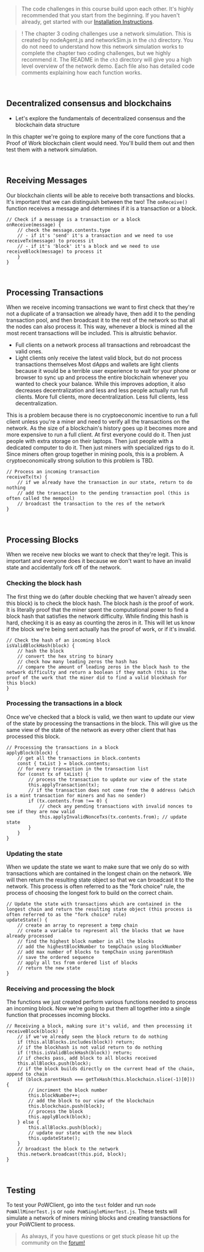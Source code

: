 > The code challenges in this course build upon each other. It's highly recommended that you start from the beginning. If you haven't already, get started with our [Installation Instructions](https://www.burrrata.ch/ces-website/docs/en/sync/dev-env-setup).

> ! The chapter 3 coding challenges use a network simulation. This is created by nodeAgent.js and networkSim.js in the `ch3` directory. You do not need to understand how this network simulation works to complete the chapter two coding challenges, but we highly recommend it. The README in the `ch3` directory will give you a high level overview of the network demo. Each file also has detailed code comments explaining how each function works.

<br />

## Decentralized consensus and blockchains
- Let's explore the fundamentals of decentralized consensus and the blockchain data structure

In this chapter we're going to explore many of the core functions that a Proof of Work blockchain client would need. You'll build them out and then test them with a network simulation.

<br />

## Receiving Messages

Our blockchain clients will be able to receive both transactions and blocks. It's important that we can distinguish between the two! The `onReceive()` function receives a message and determines if it is a transaction or a block.

```
// Check if a message is a transaction or a block
onReceive(message) {
	// check the message.contents.type
	// - if it's 'send' it's a transaction and we need to use receiveTx(message) to process it
	// - if it's 'block' it's a block and we need to use receiveBlock(message) to process it
	}
}
```

<br />

## Processing Transactions

When we receive incoming transactions we want to first check that they're not a duplicate of a transaction we already have, then add it to the pending transaction pool, and then broadcast it to the rest of the network so that all the nodes can also process it. This way, whenever a block is mined all the most recent transactions will be included. This is altruistic behavior.
- Full clients on a network process all transactions and rebroadcast the valid ones.
- Light clients only receive the latest valid block, but do not process transactions themselves
		Most dApps and wallets are light clients because it would be a terrible user experience to wait for your phone or browser to sync up and process the entire blockchain whenever you wanted to check your balance. While this improves adoption, it also decreases decentralization and less and less people actually run full clients. More full clients, more decentralization. Less full clients, less decentralization.

This is a problem because there is no cryptoeconomic incentive to run a full client unless you're a miner and need to verify all the transactions on the network. As the size of a blockchain's history goes up it becomes more and more expensive to run a full client. At first everyone could do it. Then just people with extra storage on their laptops. Then just people with a dedicated computer to do it. Then just miners with specialized rigs to do it. Since miners often group together in mining pools, this is a problem. A cryptoeconomically strong solution to this problem is TBD.
```
// Process an incoming transaction
receiveTx(tx) {
	// if we already have the transaction in our state, return to do nothing
	// add the transaction to the pending transaction pool (this is often called the mempool)
	// broadcast the transaction to the res of the network
}
```

<br />

## Processing Blocks

When we receive new blocks we want to check that they're legit. This is important and everyone does it because we don't want to have an invalid state and accidentally fork off of the network.

### Checking the block hash

The first thing we do (after double checking that we haven't already seen this block) is to check the block hash. The block hash _is_ the proof of work. It is literally proof that the miner spent the computational power to find a block hash that satisfies the network difficulty. While finding this hash is hard, checking it is as easy as counting the zeros in it. This will let us know if the block we're being sent actually has the proof of work, or if it's invalid.
```
// Check the hash of an incoming block
isValidBlockHash(block) {
	// hash the block
	// convert the hex string to binary
	// check how many leading zeros the hash has
	// compare the amount of leading zeros in the block hash to the network difficulty and return a boolean if they match (this is the proof of the work that the miner did to find a valid blockhash for this block)
}
```

### Processing the transactions in a block

Once we've checked that a block is valid, we then want to update our view of the state by processing the transactions in the block. This will give us the same view of the state of the network as every other client that has processed this block.
```
// Processing the transactions in a block
applyBlock(block) {
	// get all the transactions in block.contents
	const { txList } = block.contents;
	// for every transaction in the transaction list
	for (const tx of txList) {
		// process the transaction to update our view of the state
		this.applyTransaction(tx);
		// if the transaction does not come from the 0 address (which is a mint transaction for miners and has no sender)
		if (tx.contents.from !== 0) {
			// check any pending transactions with invalid nonces to see if they are now valid
			this.applyInvalidNonceTxs(tx.contents.from); // update state
		}
	}
}
```

### Updating the state
When we update the state we want to make sure that we only do so with transactions which are contained in the longest chain on the network. We will then return the resulting state object so that we can broadcast it to the network. This process is often referred to as the "fork choice" rule, the process of choosing the longest fork to build on the correct chain.
```
// Update the state with transactions which are contained in the longest chain and return the resulting state object (this process is often referred to as the "fork choice" rule)
updateState() {
	// create an array to represent a temp chain
	// create a variable to represent all the blocks that we have already processed
	// find the highest block number in all the blocks
	// add the highestBlockNumber to tempChain using blockNumber
	// add max number of blocks to tempChain using parentHash
	// save the ordered sequence
	// apply all txs from ordered list of blocks
	// return the new state
}
```

### Receiving and processing the block

The functions we just created perform various functions needed to process an incoming block. Now we're going to put them all together into a single function that processes incoming blocks.
```
// Receiving a block, making sure it's valid, and then processing it
receiveBlock(block) {
	// if we've already seen the block return to do nothing
	if (this.allBlocks.includes(block)) return;
	// if the blockhash is not valid return to do nothing
	if (!this.isValidBlockHash(block)) return;
	// if checks pass, add block to all blocks received
	this.allBlocks.push(block);
	// if the block builds directly on the current head of the chain, append to chain
	if (block.parentHash === getTxHash(this.blockchain.slice(-1)[0])) {
		// incriment the block number
		this.blockNumber++;
		// add the block to our view of the blockchain
		this.blockchain.push(block);
		// process the block
		this.applyBlock(block);
	} else {
		this.allBlocks.push(block);
		// update our state with the new block
		this.updateState();
	}
	// broadcast the block to the network
	this.network.broadcast(this.pid, block);
}
```

<br />

## Testing

To test your PoWClient, go into the `test` folder and run `node PoWAllMinerTest.js` or `node PoWSingleMinerTest.js`. These tests will simulate a network of miners mining blocks and creating transactions for your PoWClient to process.

> As always, if you have questions or get stuck please hit up the community on the [forum!](https://forum.cryptoeconomics.study)
